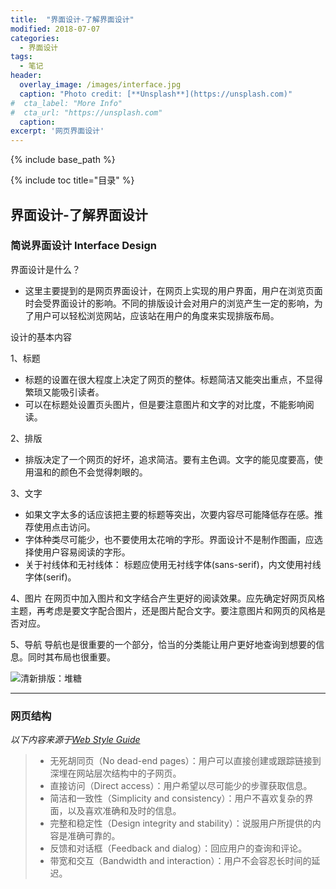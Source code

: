 ```yaml
---
title:  "界面设计-了解界面设计"
modified: 2018-07-07 
categories: 
  - 界面设计
tags:
  - 笔记  
header:
  overlay_image: /images/interface.jpg 
  caption: "Photo credit: [**Unsplash**](https://unsplash.com)"
#  cta_label: "More Info" 
#  cta_url: "https://unsplash.com"
  caption:
excerpt: '网页界面设计'
---
```

 
{% include base_path %}
 
{% include toc title="目录" %}

 
  
## 界面设计-了解界面设计
 
### 简说界面设计 Interface Design
 
界面设计是什么？
- 这里主要提到的是网页界面设计，在网页上实现的用户界面，用户在浏览页面时会受界面设计的影响。不同的排版设计会对用户的浏览产生一定的影响，为了用户可以轻松浏览网站，应该站在用户的角度来实现排版布局。

设计的基本内容

1、标题
- 标题的设置在很大程度上决定了网页的整体。标题简洁又能突出重点，不显得繁琐又能吸引读者。
- 可以在标题处设置页头图片，但是要注意图片和文字的对比度，不能影响阅读。

2、排版
- 排版决定了一个网页的好坏，追求简洁。要有主色调。文字的能见度要高，使用温和的颜色不会觉得刺眼的。

3、文字
- 如果文字太多的话应该把主要的标题等突出，次要内容尽可能降低存在感。推荐使用点击访问。 
- 字体种类尽可能少，也不要使用太花哨的字形。界面设计不是制作图画，应选择使用户容易阅读的字形。
- 关于衬线体和无衬线体：
 标题应使用无衬线字体(sans-serif)，内文使用衬线字体(serif)。

4、图片
在网页中加入图片和文字结合产生更好的阅读效果。应先确定好网页风格主题，再考虑是要文字配合图片，还是图片配合文字。要注意图片和网页的风格是否对应。

5、导航
导航也是很重要的一个部分，恰当的分类能让用户更好地查询到想要的信息。同时其布局也很重要。

![清新排版：堆糖](https://upload-images.jianshu.io/upload_images/9437529-9eaa81031222ae61.png?imageMogr2/auto-orient/strip%7CimageView2/2/w/1240)

---
 
### 网页结构 

*以下内容来源于[Web Style Guide](http://www.webstyleguide.com/wsg3/4-interface-design/3-interface-design.html)*

>- 无死胡同页（No dead-end pages）：用户可以直接创建或跟踪链接到深埋在网站层次结构中的子网页。
>- 直接访问（Direct access）：用户希望以尽可能少的步骤获取信息。
>- 简洁和一致性（Simplicity and consistency）：用户不喜欢复杂的界面，以及喜欢准确和及时的信息。
>- 完整和稳定性（Design integrity and stability）：说服用户所提供的内容是准确可靠的。
>- 反馈和对话框（Feedback and dialog）：回应用户的查询和评论。
>- 带宽和交互（Bandwidth and interaction）：用户不会容忍长时间的延迟。


